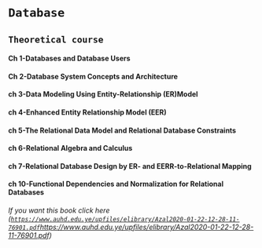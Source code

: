 # `Database`
## `Theoretical course`
#### Ch 1-Databases and Database Users

#### Ch 2-Database System Concepts and Architecture
#### ch 3-Data Modeling Using Entity-Relationship (ER)Model
#### ch 4-Enhanced Entity Relationship Model (EER)
#### ch 5-The Relational Data Model and Relational Database Constraints
#### ch 6-Relational Algebra and Calculus
#### ch 7-Relational Database Design by ER- and EERR-to-Relational Mapping
#### ch 10-Functional Dependencies and Normalization for Relational Databases

###### If you want this book click here ([`https://www.auhd.edu.ye/upfiles/elibrary/Azal2020-01-22-12-28-11-76901.pdf`](https://www.auhd.edu.ye/upfiles/elibrary/Azal2020-01-22-12-28-11-76901.pdf)https://www.auhd.edu.ye/upfiles/elibrary/Azal2020-01-22-12-28-11-76901.pdf)
